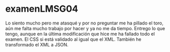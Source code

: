 # examenLMSG04

Lo siento mucho pero me atasqué y por no preguntar me ha pillado el toro, aún me falta mucho trabajo por hacer y ya no me da tiempo. Entrego lo que tengo, aunque en la última modificación que hice me ha fallado todo el examen.
El CSS si está validado al igual que el XML.
También he transformado el XML a JSON.

